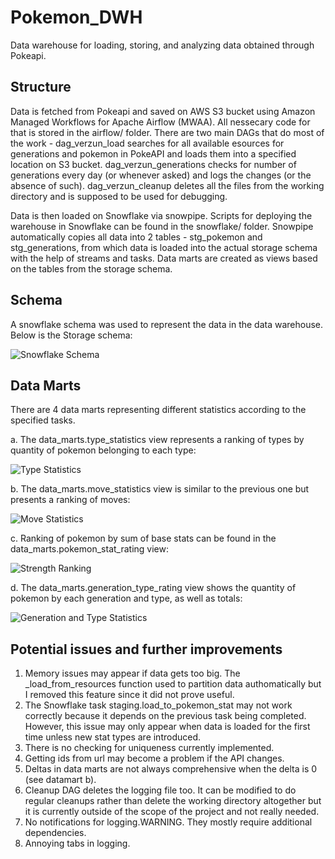 # Pokemon_DWH
Data warehouse for loading, storing, and analyzing data obtained through Pokeapi.
## Structure
Data is fetched from Pokeapi and saved on AWS S3 bucket using Amazon Managed Workflows for Apache Airflow (MWAA). All nessecary code for that is stored in the airflow/ folder. There are two main DAGs that do most of the work - dag_verzun_load searches for all available esources for generations and pokemon in PokeAPI and loads them into a specified location on S3 bucket. dag_verzun_generations checks for number of generations every day (or whenever asked) and logs the changes (or the absence of such). dag_verzun_cleanup deletes all the files from the working directory and is supposed to be used for debugging.

Data is then loaded on Snowflake via snowpipe. Scripts for deploying the warehouse in Snowflake can be found in the snowflake/ folder. Snowpipe automatically copies all data into 2 tables - stg_pokemon and stg_generations, from which data is loaded into the actual storage schema with the help of streams and tasks. Data marts are created as views based on the tables from the storage schema.

## Schema
A snowflake schema was used to represent the data in the data warehouse. Below is the Storage schema:

![Snowflake Schema](https://i.ibb.co/Wgnpqjw/snowflake-schema-final-pages-to-jpg-0002.jpg)

## Data Marts
There are 4 data marts representing different statistics according to the specified tasks.

a. The data_marts.type_statistics view represents a ranking of types by quantity of pokemon belonging to each type:

![Type Statistics](https://i.ibb.co/wR53Kxw/a.jpg)

b. The data_marts.move_statistics view is similar to the previous one but presents a ranking of moves:

![Move Statistics](https://i.ibb.co/ZSzS5Tw/b.jpg)

c. Ranking of pokemon by sum of base stats can be found in the data_marts.pokemon_stat_rating view:

![Strength Ranking](https://i.ibb.co/ZXYBH1R/c.jpg)

d. The data_marts.generation_type_rating view shows the quantity of pokemon by each generation and type, as well as totals:

![Generation and Type Statistics](https://i.ibb.co/M1g79Df/d.jpg)

## Potential issues and further improvements
1) Memory issues may appear if data gets too big. The \_load_from_resources function used to partition data authomatically but I removed this feature since it did not prove useful. 
2) The Snowflake task staging.load_to_pokemon_stat may not work correctly because it depends on the previous task being completed. However, this issue may only appear when data is loaded for the first time unless new stat types are introduced. 
3) There is no checking for uniqueness currently implemented.
4) Getting ids from url may become a problem if the API changes.
5) Deltas in data marts are not always comprehensive when the delta is 0 (see datamart b).
6) Cleanup DAG deletes the logging file too. It can be modified to do regular cleanups rather than delete the working directory altogether but it is currently outside of the scope of the project and not really needed.
7) No notifications for logging.WARNING. They mostly require additional dependencies.
8) Annoying tabs in logging.
